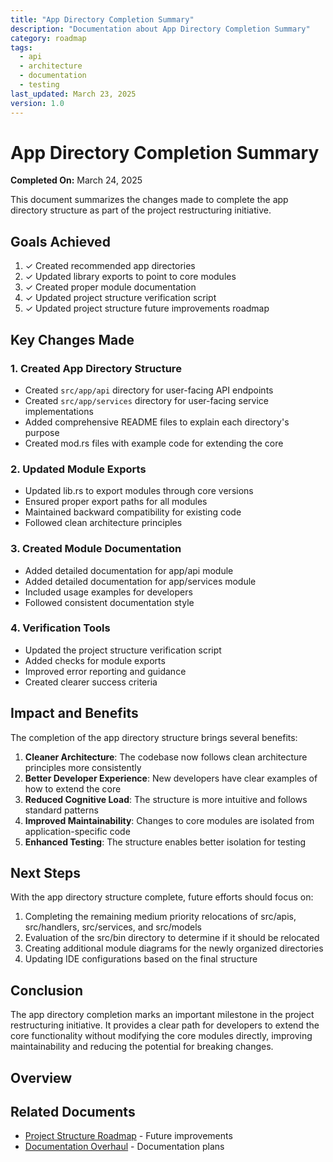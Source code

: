 ```yaml
---
title: "App Directory Completion Summary"
description: "Documentation about App Directory Completion Summary"
category: roadmap
tags:
  - api
  - architecture
  - documentation
  - testing
last_updated: March 23, 2025
version: 1.0
---
```

# App Directory Completion Summary

**Completed On:** March 24, 2025

This document summarizes the changes made to complete the app directory structure as part of the project restructuring initiative.

## Goals Achieved

1. ✓ Created recommended app directories
2. ✓ Updated library exports to point to core modules
3. ✓ Created proper module documentation
4. ✓ Updated project structure verification script
5. ✓ Updated project structure future improvements roadmap

## Key Changes Made

### 1. Created App Directory Structure

- Created `src/app/api` directory for user-facing API endpoints
- Created `src/app/services` directory for user-facing service implementations
- Added comprehensive README files to explain each directory's purpose
- Created mod.rs files with example code for extending the core

### 2. Updated Module Exports

- Updated lib.rs to export modules through core versions
- Ensured proper export paths for all modules
- Maintained backward compatibility for existing code
- Followed clean architecture principles

### 3. Created Module Documentation

- Added detailed documentation for app/api module
- Added detailed documentation for app/services module
- Included usage examples for developers
- Followed consistent documentation style

### 4. Verification Tools

- Updated the project structure verification script
- Added checks for module exports
- Improved error reporting and guidance
- Created clearer success criteria

## Impact and Benefits

The completion of the app directory structure brings several benefits:

1. **Cleaner Architecture**: The codebase now follows clean architecture principles more consistently
2. **Better Developer Experience**: New developers have clear examples of how to extend the core
3. **Reduced Cognitive Load**: The structure is more intuitive and follows standard patterns
4. **Improved Maintainability**: Changes to core modules are isolated from application-specific code
5. **Enhanced Testing**: The structure enables better isolation for testing

## Next Steps

With the app directory structure complete, future efforts should focus on:

1. Completing the remaining medium priority relocations of src/apis, src/handlers, src/services, and src/models
2. Evaluation of the src/bin directory to determine if it should be relocated
3. Creating additional module diagrams for the newly organized directories
4. Updating IDE configurations based on the final structure

## Conclusion

The app directory completion marks an important milestone in the project restructuring initiative. It provides a clear path for developers to extend the core functionality without modifying the core modules directly, improving maintainability and reducing the potential for breaking changes. 

## Overview


## Related Documents
- [Project Structure Roadmap](/roadmaps/11_project_structure_future_improvements.md) - Future improvements
- [Documentation Overhaul](/roadmaps/12_document_overhaul.md) - Documentation plans

